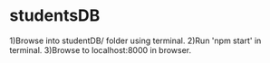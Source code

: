 # studentsDB

1)Browse into studentDB/ folder using terminal.
2)Run 'npm start' in terminal.
3)Browse to localhost:8000 in browser.